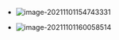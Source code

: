 + ![image-20211101154743331](https://cdn.jsdelivr.net/gh/smallzhong/new_new_picgo_picbed@main/image-20211101154743331.png)

+ ![image-20211101160058514](https://cdn.jsdelivr.net/gh/smallzhong/new_new_picgo_picbed@main/image-20211101160058514.png)